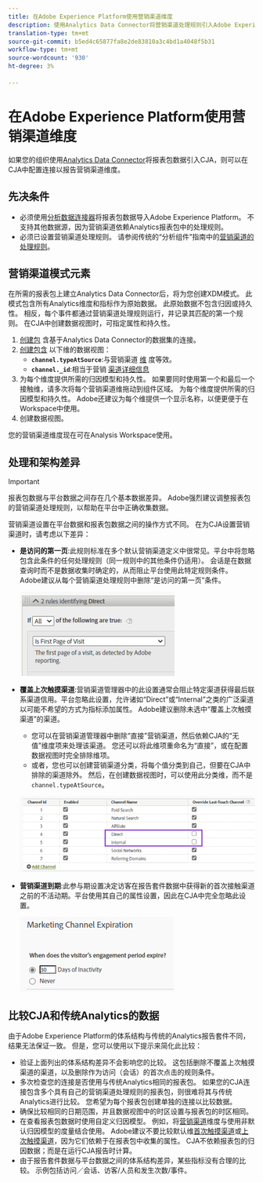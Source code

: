 ```yaml
---
title: 在Adobe Experience Platform使用营销渠道维度
description: 使用Analytics Data Connector将营销渠道处理规则引入Adobe Experience Platform。
translation-type: tm+mt
source-git-commit: b5ed4c65877fa8e2de83810a3c4bd1a4048f5b31
workflow-type: tm+mt
source-wordcount: '930'
ht-degree: 3%

---
```



# 在Adobe Experience Platform使用营销渠道维度

如果您的组织使用[Analytics Data Connector](https://docs.adobe.com/content/help/zh-Hans/experience-platform/sources/connectors/adobe-applications/analytics.html)将报表包数据引入CJA，则可以在CJA中配置连接以报告营销渠道维度。

## 先决条件

* 必须使用[分析数据连接器](https://docs.adobe.com/content/help/en/experience-platform/sources/connectors/adobe-applications/analytics.html)将报表包数据导入Adobe Experience Platform。 不支持其他数据源，因为营销渠道依赖Analytics报表包中的处理规则。
* 必须已设置营销渠道处理规则。 请参阅传统的“分析组件”指南中的[营销渠道的处理规则](https://docs.adobe.com/content/help/zh-Hans/analytics/components/marketing-channels/c-rules.html)。

## 营销渠道模式元素

在所需的报表包上建立Analytics Data Connector后，将为您创建XDM模式。 此模式包含所有Analytics维度和指标作为原始数据。 此原始数据不包含归因或持久性。 相反，每个事件都通过营销渠道处理规则运行，并记录其匹配的第一个规则。 在CJA中创建数据视图时，可指定属性和持久性。

1. [创建包](/help/connections/create-connection.md) 含基于Analytics Data Connector的数据集的连接。
2. [创建包含](/help/data-views/create-dataview.md) 以下维的数据视图：
   * **`channel.typeAtSource`**:与营销渠道 [维](https://docs.adobe.com/content/help/en/analytics/components/dimensions/marketing-channel.html) 度等效。
   * **`channel._id`**:相当于营销 [渠道详细信息](https://docs.adobe.com/content/help/en/analytics/components/dimensions/marketing-detail.html)
3. 为每个维度提供所需的归因模型和持久性。 如果要同时使用第一个和最后一个接触维，请多次将每个营销渠道维拖动到组件区域。 为每个维度提供所需的归因模型和持久性。 Adobe还建议为每个维提供一个显示名称，以便更便于在Workspace中使用。
4. 创建数据视图。

您的营销渠道维度现在可在Analysis Workspace使用。

## 处理和架构差异

>[!IMPORTANT]
>
>报表包数据与平台数据之间存在几个基本数据差异。 Adobe强烈建议调整报表包的营销渠道处理规则，以帮助在平台中正确收集数据。

营销渠道设置在平台数据和报表包数据之间的操作方式不同。 在为CJA设置营销渠道时，请考虑以下差异：

* **是访问的第一页**:此规则标准在多个默认营销渠道定义中很常见。平台中将忽略包含此条件的任何处理规则（同一规则中的其他条件仍适用）。 会话是在数据查询时而不是数据收集时确定的，从而阻止平台使用此特定规则条件。 Adobe建议从每个营销渠道处理规则中删除“是访问的第一页”条件。

   ![首页访问](assets/first-page-of-visit.png)

* **覆盖上次触摸渠道**:营销渠道管理器中的此设置通常会阻止特定渠道获得最后联系渠道信用。平台忽略此设置，允许诸如“Direct”或“Internal”之类的广泛渠道以可能不希望的方式为指标添加属性。 Adobe建议删除未选中“覆盖上次触摸渠道”的渠道。
   * 您可以在营销渠道管理器中删除“直接”营销渠道，然后依赖CJA的“无值”维度项来处理该渠道。 您还可以将此维项重命名为“直接”，或在配置数据视图时完全排除维项。
   * 或者，您也可以创建营销渠道分类，将每个值分类到自己，但要在CJA中排除的渠道除外。 然后，在创建数据视图时，可以使用此分类维，而不是`channel.typeAtSource`。

   ![覆盖上次触摸渠道](assets/override-last-touch-channel.png)

* **营销渠道到期**:此参与期设置决定访客在报告套件数据中获得新的首次接触渠道之前的不活动期。平台使用其自己的属性设置，因此在CJA中完全忽略此设置。

   ![营销渠道到期](assets/marketing-channel-expiration.png)

## 比较CJA和传统Analytics的数据

由于Adobe Experience Platform的体系结构与传统的Analytics报告套件不同，结果无法保证一致。 但是，您可以使用以下提示来简化此比较：

* 验证上面列出的体系结构差异不会影响您的比较。 这包括删除不覆盖上次触摸渠道的渠道，以及删除作为访问（会话）的首次点击的规则条件。
* 多次检查您的连接是否使用与传统Analytics相同的报表包。 如果您的CJA连接包含多个具有自己的营销渠道处理规则的报表包，则很难将其与传统Analytics进行比较。 您希望为每个报表包创建单独的连接以比较数据。
* 确保比较相同的日期范围，并且数据视图中的时区设置与报表包的时区相同。
* 在查看报表包数据时使用自定义归因模型。 例如，将[营销渠道](https://experienceleague.adobe.com/docs/analytics/components/dimensions/marketing-channel.html)维度与使用非默认归因模型的度量结合使用。 Adobe建议不要比较默认维[首次触摸渠道](https://experienceleague.adobe.com/docs/analytics/components/dimensions/first-touch-channel.html)或[上次触摸渠道](https://experienceleague.adobe.com/docs/analytics/components/dimensions/last-touch-channel.html)，因为它们依赖于在报表包中收集的属性。 CJA不依赖报表包的归因数据；而是在运行CJA报告时计算。
* 由于报告套件数据与平台数据之间的体系结构差异，某些指标没有合理的比较。 示例包括访问／会话、访客/人员和发生次数/事件。
